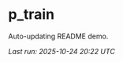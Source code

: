 # p_train

Auto-updating README demo.

<!--START_SECTION:status-->
_Last run: 2025-10-24 20:22 UTC_
<!--END_SECTION:status-->







































































































































































































































































































































































































































































































































































































































































































































































































































































































































































































































































































































































































































































































































































































































































































































